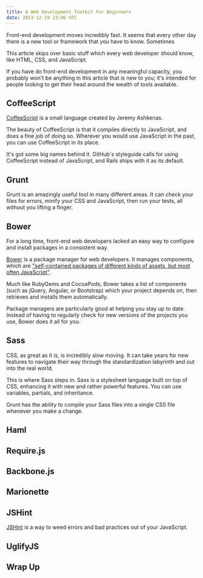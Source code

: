```yaml
---
title: A Web Development Toolkit For Beginners
date: 2013-12-19 23:06 UTC
---
```


Front-end development moves incredibly fast. It seems that every other day there is a new tool or framework that you have to know. Sometimes

This article skips over basic stuff which every web developer should know, like HTML, CSS, and JavaScript.

If you have do front-end development in any meaningful capacity, you probably won't be anything in this article that is new to you; it's intended for people looking to get their head around the wealth of tools available.

## CoffeeScript

[CoffeeScript](http://coffeescript.org) is a small language created by Jeremy Ashkenas.

The beauty of CoffeeScript is that it compiles directly to JavaScript, and does a fine job of doing so. Wherever you would use JavaScript in the past, you can use CoffeeScript in its place.

It's got some big names behind it. GitHub's styleguide calls for using CoffeeScript instead of JavaScript, and Rails ships with it as its default.

## Grunt

Grunt is an amazingly useful tool in many different areas. It can check your files for errors, minify your CSS and JavaScript, then run your tests, all without you lifting a finger.

## Bower

For a long time, front-end web developers lacked an easy way to configure and install packages in a consistent way.

[Bower](http://bower.io) is a package manager for web developers. It manages components, which are ["self-contained packages of different kinds of assets, but most often JavaScript"](http://sindresorhus.com/bower-components/).

Much like RubyGems and CocoaPods, Bower takes a list of components (such as jQuery, Angular, or Bootstrap) which your project depends on, then retrieves and installs them automatically.

Package managers are particularly good at helping you stay up to date. Instead of having to regularly check for new versions of the projects you use, Bower does it all for you.

## Sass

CSS, as great as it is, is incredibly slow moving. It can take years for new features to navigate their way through the standardization labyrinth and out into the real world.

This is where Sass steps in. Sass is a stylesheet language built on top of CSS, enhancing it with new and rather powerful features. You can use variables, partials, and inheritance.

Grunt has the ability to compile your Sass files into a single CSS file whenever you make a change.

## Haml

## Require.js

## Backbone.js

## Marionette

## JSHint

[JSHint](http://www.jshint.com) is a way to weed errors and bad practices out of your JavaScript.

## UglifyJS

## Wrap Up

